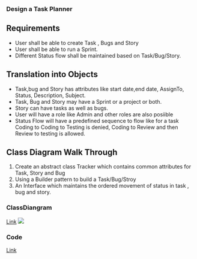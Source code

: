 ### Design a Task Planner

## Requirements
- User shall be able to create Task , Bugs and Story
- User shall be able to run a Sprint.
- Different Status flow shall be maintained based on Task/Bug/Story.

## Translation into Objects
- Task,bug and Story has attributes like start date,end date, AssignTo, Status, Description, Subject.
- Task, Bug and Story may have a Sprint or a project or both.
- Story can have tasks as well as bugs.
- User will have a role like Admin and other roles are also posiible
- Status Flow will have a predefined sequence to flow like for a task Coding to Coding to Testing is denied, Coding to Review and then Review to testing is allowed.


## Class Diagram Walk Through
1. Create an abstract class Tracker which contains common attributes for Task, Story and Bug
2. Using a Builder pattern to build a Task/Bug/Stroy
3. An Interface which maintains the ordered movement of status in task , bug and story.


### ClassDiangram
[Link](https://github.com/mkumar9009/BoilerPlates/blob/main/TaskPlanner.drawio.png)
<img src="https://github.com/mkumar9009/BoilerPlates/blob/main/TaskPlanner.drawio.png?raw=true" >

### Code 
[Link](https://github.com/mkumar9009/BoilerPlates/tree/main/TaskPlanner)